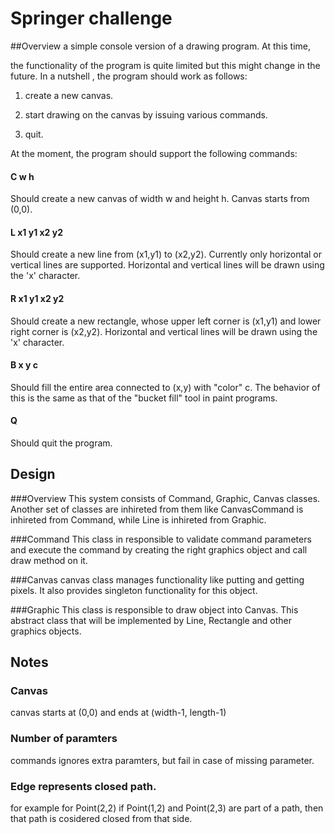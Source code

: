 # Springer challenge 
##Overview
a simple console version of a drawing program. At this time,

the functionality of the program is quite limited but this might change in the future. In a nutshell , the program should work as follows:

1. create a new canvas.

2. start drawing on the canvas by issuing various commands.

3. quit.

At the moment, the program should support the following commands:

#### **C w h** 
Should create a new canvas of width w and height h. Canvas starts from (0,0).

#### **L x1 y1 x2 y2** 
Should create a new line from (x1,y1) to (x2,y2). Currently only horizontal or vertical lines are supported. Horizontal and vertical lines will be drawn using the 'x' character.

#### **R x1 y1 x2 y2** 
Should create a new rectangle, whose upper left corner is (x1,y1) and lower right corner is (x2,y2). Horizontal and vertical lines will be drawn using the 'x' character.

#### **B x y c** 
Should fill the entire area connected to (x,y) with "color" c. The behavior of this is the same as that of the "bucket fill" tool in paint programs.

#### Q 
Should quit the program.



## Design
###Overview
This system consists of Command, Graphic, Canvas classes. Another set of classes are inhireted from them like CanvasCommand is inhireted from Command, while Line is inhireted from Graphic.

###Command
This class in responsible to validate command parameters and execute the command by creating the right graphics object and call draw method on it.

###Canvas
canvas class manages functionality like putting and getting pixels. It also provides singleton functionality for this object.

###Graphic
This class is responsible to draw object into Canvas. This abstract class that will be implemented by Line, Rectangle and other graphics objects.


## Notes
### Canvas 
canvas starts at (0,0) and ends at (width-1, length-1)

### Number of paramters
commands ignores extra paramters, but fail in case of missing parameter.

### Edge represents closed path.
for example for Point(2,2) if Point(1,2) and Point(2,3) are part of a path, then that path is cosidered closed from that side.
